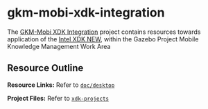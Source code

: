 gkm-mobi-xdk-integration
========================

The [GKM-Mobi XDK Integration][this] project contains resources
towards application of the [Intel XDK NEW][xdk], within the Gazebo
Project Mobile Knowledge Management Work Area

## Resource Outline

**Resource Links:** Refer to [`doc/desktop`](doc/desktop/)

**Project Files:** Refer to [`xdk-projects`](xdk-projects/)

[this]: https://github.com/GazeboHub/gkm-mobi-xdk-integration
[xdk]: http://xdk-software.intel.com/
